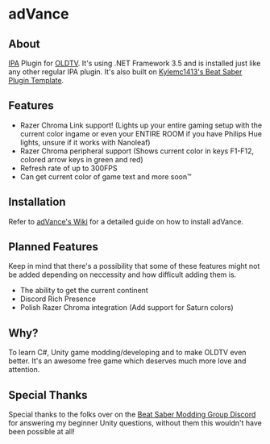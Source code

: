 # adVance
## About
[IPA](https://github.com/Eusth/IPA) Plugin for [OLDTV](https://store.steampowered.com/app/643270/OLDTV/).
It's using .NET Framework 3.5 and is installed just like any other regular IPA plugin.
It's also built on [Kylemc1413's Beat Saber Plugin Template](https://github.com/Kylemc1413/BS-Plugin-Template/).

## Features
- Razer Chroma Link support! (Lights up your entire gaming setup with the current color ingame or even your ENTIRE ROOM if you have Philips Hue lights, unsure if it works with Nanoleaf)
- Razer Chroma peripheral support (Shows current color in keys F1-F12, colored arrow keys in green and red)
- Refresh rate of up to 300FPS
- Can get current color of game text and more soon™

## Installation
Refer to [adVance's Wiki](https://github.com/RubberDuckShobe/adVance/wiki) for a detailed guide on how to install adVance.

## Planned Features
Keep in mind that there's a possibility that some of these features might not be added depending on neccessity and how difficult adding them is.
- The ability to get the current continent
- Discord Rich Presence
- Polish Razer Chroma integration (Add support for Saturn colors)

## Why?
To learn C#, Unity game modding/developing and to make OLDTV even better.
It's an awesome free game which deserves much more love and attention.

## Special Thanks
Special thanks to the folks over on the [Beat Saber Modding Group Discord](https://discord.gg/beatsabermods) for answering my beginner Unity questions, without them this wouldn't have been possible at all!
